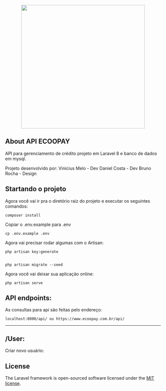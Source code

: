<p align="center"><a href="https://laravel.com" target="_blank"><img src="http://ecoopay.com.br/public/img/logo-ecoopay.png" width="400"></a></p>



## About API ECOOPAY

API para gerenciamento de crédito projeto em Laravel 8 e banco de dados em mysql.

Projeto desenvolvido por:
Vinicius Melo - Dev
Daniel Costa - Dev
Bruno Rocha - Design

## Startando o projeto

Agora você vai ir pra o diretório raiz do projeto e executar os seguintes comandos:

    composer install

Copiar o .env.example para .env

    cp .env.example .env

Agora vai precisar rodar algumas com o Artisan:

    php artisan key:generate


    php artisan migrate --seed

Agora você vai deixar sua aplicação online:

    php artisan serve

## API endpoints:

As consultas para api são feitas pelo endereço:

    localhost:8000/api/ ou https://www.ecoopay.com.br/api/

-------------------------------------------
## /User:
Criar novo usuário:
   

## License

The Laravel framework is open-sourced software licensed under the [MIT license](https://opensource.org/licenses/MIT).
